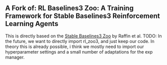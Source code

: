 ## A Fork of: RL Baselines3 Zoo: A Training Framework for Stable Baselines3 Reinforcement Learning Agents

This is directly based on the [Stable Baselines3 Zoo](https://github.com/DLR-RM/rl-baselines3-zoo) by Raffin et al.
TODO: In the future, we want to directly import rl_zoo3, and just keep our code. In theory this is already possible,
i think we mostly need to import our hyperparameter settings and a small number of adaptations for the exp manager.
